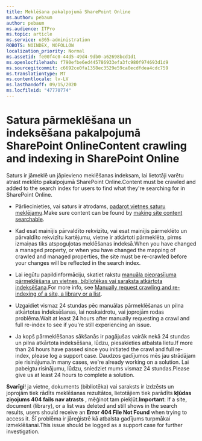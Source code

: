 ```yaml
---
title: Meklēšana pakalpojumā SharePoint Online
ms.author: pebaum
author: pebaum
ms.audience: ITPro
ms.topic: article
ms.service: o365-administration
ROBOTS: NOINDEX, NOFOLLOW
localization_priority: Normal
ms.assetid: fe00f4c0-44d5-49d4-9db0-a62698bcd1d1
ms.openlocfilehash: f790efbe6ed445786933efa3fc980f974693d1d9
ms.sourcegitcommit: c6692ce0fa1358ec3529e59ca0ecdfdea4cdc759
ms.translationtype: MT
ms.contentlocale: lv-LV
ms.lasthandoff: 09/15/2020
ms.locfileid: "47770774"
---
```

# <a name="content-crawling-and-indexing-in-sharepoint-online"></a><span data-ttu-id="f40c0-102">Satura pārmeklēšana un indeksēšana pakalpojumā SharePoint Online</span><span class="sxs-lookup"><span data-stu-id="f40c0-102">Content crawling and indexing in SharePoint Online</span></span>

<span data-ttu-id="f40c0-103">Saturs ir jāmeklē un jāpievieno meklēšanas indeksam, lai lietotāji varētu atrast meklēto pakalpojumā SharePoint Online.</span><span class="sxs-lookup"><span data-stu-id="f40c0-103">Content must be crawled and added to the search index for users to find what they're searching for in SharePoint Online.</span></span>

- <span data-ttu-id="f40c0-104">Pārliecinieties, vai saturs ir atrodams, [padarot vietnes saturu meklējamu](https://docs.microsoft.com/sharepoint/make-site-content-searchable).</span><span class="sxs-lookup"><span data-stu-id="f40c0-104">Make sure content can be found by [making site content searchable](https://docs.microsoft.com/sharepoint/make-site-content-searchable).</span></span>

- <span data-ttu-id="f40c0-105">Kad esat mainījis pārvaldīto rekvizītu, vai esat mainījis pārmeklēto un pārvaldīto rekvizītu kartējumu, vietne ir atkārtoti pārmeklēta, pirms izmaiņas tiks atspoguļotas meklēšanas indeksā.</span><span class="sxs-lookup"><span data-stu-id="f40c0-105">When you have changed a managed property, or when you have changed the mapping of crawled and managed properties, the site must be re-crawled before your changes will be reflected in the search index.</span></span>

- <span data-ttu-id="f40c0-106">Lai iegūtu papildinformāciju, skatiet rakstu [manuāla pieprasījuma pārmeklēšana un vietnes, bibliotēkas vai saraksta atkārtota indeksēšana](https://docs.microsoft.com/sharepoint/crawl-site-content).</span><span class="sxs-lookup"><span data-stu-id="f40c0-106">For more info, see [Manually request crawling and re-indexing of a site, a library or a list](https://docs.microsoft.com/sharepoint/crawl-site-content).</span></span>

- <span data-ttu-id="f40c0-107">Uzgaidiet vismaz 24 stundas pēc manuālas pārmeklēšanas un pilna atkārtotas indeksēšanas, lai noskaidrotu, vai joprojām rodas problēma.</span><span class="sxs-lookup"><span data-stu-id="f40c0-107">Wait at least 24 hours after manually requesting a crawl and full re-index to see if you're still experiencing an issue.</span></span>

- <span data-ttu-id="f40c0-108">Ja kopš pārmeklēšanas sākšanās ir pagājušas vairāk nekā 24 stundas un pilna atkārtota indeksēšana, lūdzu, piesakieties atbalsta lietu.</span><span class="sxs-lookup"><span data-stu-id="f40c0-108">If more than 24 hours have passed since you initiated the crawl and full re-index, please log a support case.</span></span> <span data-ttu-id="f40c0-109">Daudzos gadījumos mēs jau strādājam pie risinājuma.</span><span class="sxs-lookup"><span data-stu-id="f40c0-109">In many cases, we're already working on a solution.</span></span> <span data-ttu-id="f40c0-110">Lai pabeigtu risinājumu, lūdzu, sniedziet mums vismaz 24 stundas.</span><span class="sxs-lookup"><span data-stu-id="f40c0-110">Please give us at least 24 hours to complete a solution.</span></span>

<span data-ttu-id="f40c0-111">**Svarīgi**! ja vietne, dokuments (bibliotēka) vai saraksts ir izdzēsts un joprojām tiek rādīts meklēšanas rezultātos, lietotājiem tiek parādīts **kļūdas ziņojums 404 fails nav atrasts** , mēģinot tam piekļūt.</span><span class="sxs-lookup"><span data-stu-id="f40c0-111">**Important**: If a site, document (library), or a list was deleted and still shows in the search results, users should receive an **Error 404 File Not Found** when trying to access it.</span></span> <span data-ttu-id="f40c0-112">Šī problēma ir jāreģistrē kā atbalsta gadījums turpmākai izmeklēšanai.</span><span class="sxs-lookup"><span data-stu-id="f40c0-112">This issue should be logged as a support case for further investigation.</span></span>



